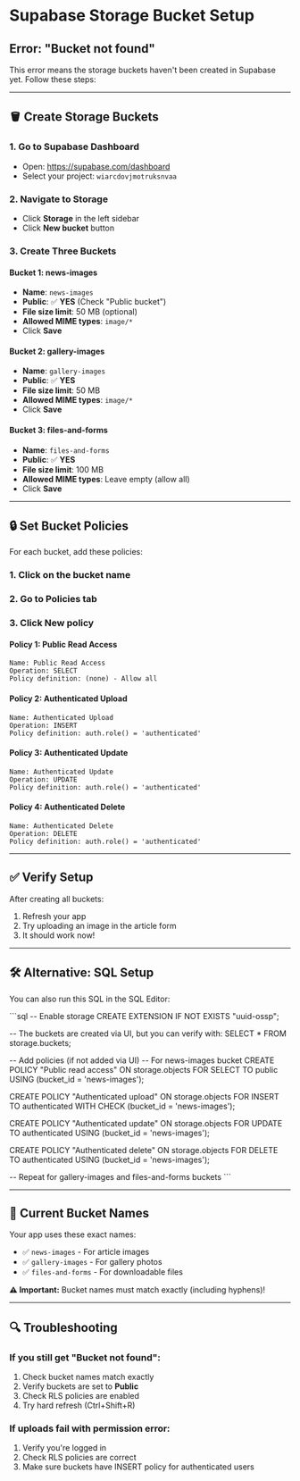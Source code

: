 # Supabase Storage Bucket Setup

## Error: "Bucket not found"

This error means the storage buckets haven't been created in Supabase yet. Follow these steps:

---

## 🪣 Create Storage Buckets

### 1. Go to Supabase Dashboard
- Open: https://supabase.com/dashboard
- Select your project: `wiarcdovjmotruksnvaa`

### 2. Navigate to Storage
- Click **Storage** in the left sidebar
- Click **New bucket** button

### 3. Create Three Buckets

#### Bucket 1: news-images
- **Name**: `news-images`
- **Public**: ✅ **YES** (Check "Public bucket")
- **File size limit**: 50 MB (optional)
- **Allowed MIME types**: `image/*`
- Click **Save**

#### Bucket 2: gallery-images
- **Name**: `gallery-images`
- **Public**: ✅ **YES**
- **File size limit**: 50 MB
- **Allowed MIME types**: `image/*`
- Click **Save**

#### Bucket 3: files-and-forms
- **Name**: `files-and-forms`
- **Public**: ✅ **YES**
- **File size limit**: 100 MB
- **Allowed MIME types**: Leave empty (allow all)
- Click **Save**

---

## 🔒 Set Bucket Policies

For each bucket, add these policies:

### 1. Click on the bucket name
### 2. Go to **Policies** tab
### 3. Click **New policy**

#### Policy 1: Public Read Access
```
Name: Public Read Access
Operation: SELECT
Policy definition: (none) - Allow all
```

#### Policy 2: Authenticated Upload
```
Name: Authenticated Upload
Operation: INSERT
Policy definition: auth.role() = 'authenticated'
```

#### Policy 3: Authenticated Update
```
Name: Authenticated Update  
Operation: UPDATE
Policy definition: auth.role() = 'authenticated'
```

#### Policy 4: Authenticated Delete
```
Name: Authenticated Delete
Operation: DELETE
Policy definition: auth.role() = 'authenticated'
```

---

## ✅ Verify Setup

After creating all buckets:

1. Refresh your app
2. Try uploading an image in the article form
3. It should work now!

---

## 🛠️ Alternative: SQL Setup

You can also run this SQL in the SQL Editor:

\`\`\`sql
-- Enable storage
CREATE EXTENSION IF NOT EXISTS "uuid-ossp";

-- The buckets are created via UI, but you can verify with:
SELECT * FROM storage.buckets;

-- Add policies (if not added via UI)
-- For news-images bucket
CREATE POLICY "Public read access"
ON storage.objects FOR SELECT
TO public
USING (bucket_id = 'news-images');

CREATE POLICY "Authenticated upload"
ON storage.objects FOR INSERT
TO authenticated
WITH CHECK (bucket_id = 'news-images');

CREATE POLICY "Authenticated update"
ON storage.objects FOR UPDATE
TO authenticated
USING (bucket_id = 'news-images');

CREATE POLICY "Authenticated delete"
ON storage.objects FOR DELETE
TO authenticated
USING (bucket_id = 'news-images');

-- Repeat for gallery-images and files-and-forms buckets
\`\`\`

---

## 📝 Current Bucket Names

Your app uses these exact names:
- ✅ `news-images` - For article images
- ✅ `gallery-images` - For gallery photos
- ✅ `files-and-forms` - For downloadable files

**⚠️ Important:** Bucket names must match exactly (including hyphens)!

---

## 🔍 Troubleshooting

### If you still get "Bucket not found":
1. Check bucket names match exactly
2. Verify buckets are set to **Public**
3. Check RLS policies are enabled
4. Try hard refresh (Ctrl+Shift+R)

### If uploads fail with permission error:
1. Verify you're logged in
2. Check RLS policies are correct
3. Make sure buckets have INSERT policy for authenticated users







